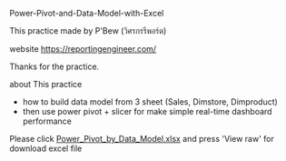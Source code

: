 Power-Pivot-and-Data-Model-with-Excel

This practice made by P'Bew (วิศรกรรีพอร์ต)

website https://reportingengineer.com/

Thanks for the practice.

about This practice
- how to build data model from 3 sheet (Sales, Dimstore, Dimproduct)
- then use power pivot + slicer for make simple real-time dashboard performance

Please click [Power_Pivot_by_Data_Model.xlsx](https://github.com/tamakuku/data-science-bootcamp9/blob/main/Portfolio-Project/Excel/Power%20Pivot%20by%20Data%20Model/Power_Pivot_by_Data_Model.xlsx) and press 'View raw' for download excel file
